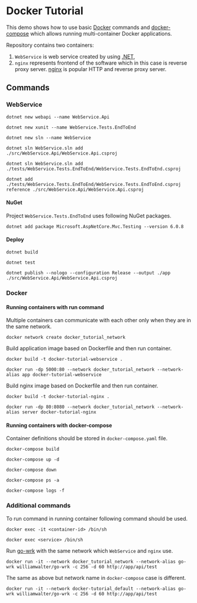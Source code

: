 # Docker Tutorial

This demo shows how to use basic [Docker](https://www.docker.com/) commands and [docker-compose](https://docs.docker.com/compose/) which allows running multi-container Docker applications.

Repository contains two containers:
1. `WebService` is web service created by using [.NET](https://dotnet.microsoft.com/download),
2. `nginx` represents frontend of the software which in this case is reverse proxy server. [nginx](https://nginx.org/en/) is popular HTTP and reverse proxy server.

## Commands

### WebService

```
dotnet new webapi --name WebService.Api
```

```
dotnet new xunit --name WebService.Tests.EndToEnd
```

```
dotnet new sln --name WebService
```

```
dotnet sln WebService.sln add ./src/WebService.Api/WebService.Api.csproj
```

```
dotnet sln WebService.sln add ./tests/WebService.Tests.EndToEnd/WebService.Tests.EndToEnd.csproj
```

```
dotnet add ./tests/WebService.Tests.EndToEnd/WebService.Tests.EndToEnd.csproj reference ./src/WebService.Api/WebService.Api.csproj
```

#### NuGet

Project `WebService.Tests.EndToEnd` uses following NuGet packages.

```
dotnet add package Microsoft.AspNetCore.Mvc.Testing --version 6.0.8
```

#### Deploy

```
dotnet build
```

```
dotnet test
```

```
dotnet publish --nologo --configuration Release --output ./app ./src/WebService.Api/WebService.Api.csproj
```

### Docker

#### Running containers with run command

Multiple containers can communicate with each other only when they are in the same network.

```
docker network create docker_tutorial_network
```

Build application image based on Dockerfile and then run container.

```
docker build -t docker-tutorial-webservice .
```

```
docker run -dp 5000:80 --network docker_tutorial_network --network-alias app docker-tutorial-webservice
```

Build nginx image based on Dockerfile and then run container.

```
docker build -t docker-tutorial-nginx .
```

```
docker run -dp 80:8080 --network docker_tutorial_network --network-alias server docker-tutorial-nginx
```

#### Running containers with docker-compose

Container definitions should be stored in `docker-compose.yaml` file.

```
docker-compose build
```

```
docker-compose up -d
```

```
docker-compose down
```

```
docker-compose ps -a
```

```
docker-compose logs -f
```

### Additional commands

To run command in running container following command should be used.

```
docker exec -it <container-id> /bin/sh
```

```
docker exec <service> /bin/sh
```

Run [go-wrk](https://github.com/tsliwowicz/go-wrk) with the same network which `WebService` and `nginx` use.

```
docker run -it --network docker_tutorial_network --network-alias go-wrk williamwalter/go-wrk -c 256 -d 60 http://app/api/test
```

The same as above but network name in `docker-compose` case is different.

```
docker run -it --network docker-tutorial_default --network-alias go-wrk williamwalter/go-wrk -c 256 -d 60 http://app/api/test
```
